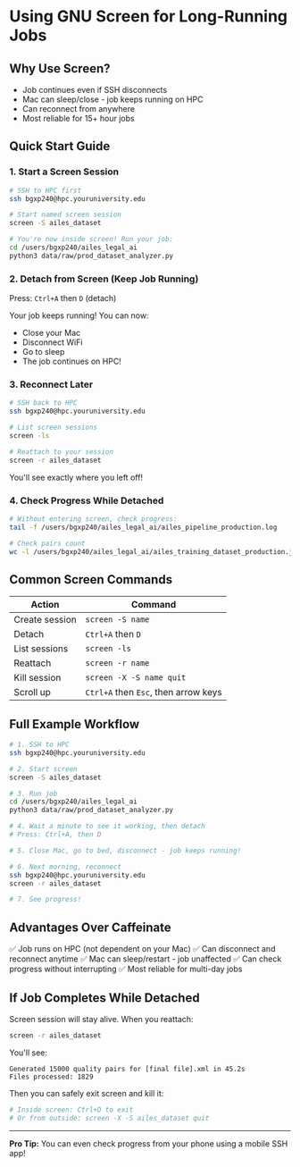 # Using GNU Screen for Long-Running Jobs

## Why Use Screen?
- Job continues even if SSH disconnects
- Mac can sleep/close - job keeps running on HPC
- Can reconnect from anywhere
- Most reliable for 15+ hour jobs

## Quick Start Guide

### 1. Start a Screen Session
```bash
# SSH to HPC first
ssh bgxp240@hpc.youruniversity.edu

# Start named screen session
screen -S ailes_dataset

# You're now inside screen! Run your job:
cd /users/bgxp240/ailes_legal_ai
python3 data/raw/prod_dataset_analyzer.py
```

### 2. Detach from Screen (Keep Job Running)
Press: `Ctrl+A` then `D` (detach)

Your job keeps running! You can now:
- Close your Mac
- Disconnect WiFi
- Go to sleep
- The job continues on HPC!

### 3. Reconnect Later
```bash
# SSH back to HPC
ssh bgxp240@hpc.youruniversity.edu

# List screen sessions
screen -ls

# Reattach to your session
screen -r ailes_dataset
```

You'll see exactly where you left off!

### 4. Check Progress While Detached
```bash
# Without entering screen, check progress:
tail -f /users/bgxp240/ailes_legal_ai/ailes_pipeline_production.log

# Check pairs count
wc -l /users/bgxp240/ailes_legal_ai/ailes_training_dataset_production.jsonl
```

## Common Screen Commands

| Action | Command |
|--------|---------|
| Create session | `screen -S name` |
| Detach | `Ctrl+A` then `D` |
| List sessions | `screen -ls` |
| Reattach | `screen -r name` |
| Kill session | `screen -X -S name quit` |
| Scroll up | `Ctrl+A` then `Esc`, then arrow keys |

## Full Example Workflow

```bash
# 1. SSH to HPC
ssh bgxp240@hpc.youruniversity.edu

# 2. Start screen
screen -S ailes_dataset

# 3. Run job
cd /users/bgxp240/ailes_legal_ai
python3 data/raw/prod_dataset_analyzer.py

# 4. Wait a minute to see it working, then detach
# Press: Ctrl+A, then D

# 5. Close Mac, go to bed, disconnect - job keeps running!

# 6. Next morning, reconnect
ssh bgxp240@hpc.youruniversity.edu
screen -r ailes_dataset

# 7. See progress!
```

## Advantages Over Caffeinate

✅ Job runs on HPC (not dependent on your Mac)
✅ Can disconnect and reconnect anytime
✅ Mac can sleep/restart - job unaffected
✅ Can check progress without interrupting
✅ Most reliable for multi-day jobs

## If Job Completes While Detached

Screen session will stay alive. When you reattach:
```bash
screen -r ailes_dataset
```

You'll see:
```
Generated 15000 quality pairs for [final file].xml in 45.2s
Files processed: 1829
```

Then you can safely exit screen and kill it:
```bash
# Inside screen: Ctrl+D to exit
# Or from outside: screen -X -S ailes_dataset quit
```

---
**Pro Tip:** You can even check progress from your phone using a mobile SSH app!
